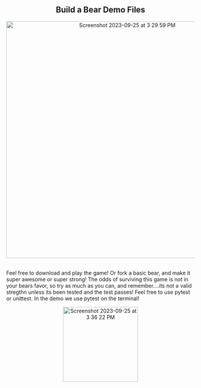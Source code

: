<div align ="center"><h2>Build a Bear Demo Files</h2></div>
<div align="center"><img width="631" alt="Screenshot 2023-09-25 at 3 29 59 PM" src="https://github.com/JessicaWoods03/build-a-bear/assets/48572600/ae565c3f-798a-474d-85fe-905fa6f1723d"> </div><br>
<p>Feel free to download and play the game! Or fork a basic bear, and make it super awesome or super strong! The odds of surviving this game is not in your bears favor, so try as much as you can, and remember....its not a valid stregthn unless its been tested and the test passes! Feel free to use pytest or unittest. In the demo we use pytest on the terminal! </p>



<div align="center"><img width="200" alt="Screenshot 2023-09-25 at 3 36 22 PM" src="https://github.com/JessicaWoods03/build-a-bear/assets/48572600/d4c9e1b9-3dde-4dee-9110-4cc4278aa9cf"></div>
